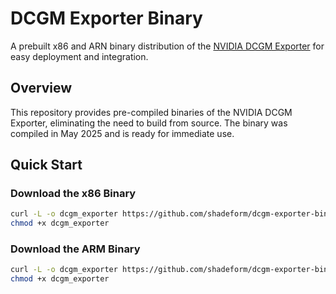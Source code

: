 # DCGM Exporter Binary

A prebuilt x86 and ARN binary distribution of the [NVIDIA DCGM Exporter](https://github.com/NVIDIA/dcgm-exporter) for easy deployment and integration.

## Overview

This repository provides pre-compiled binaries of the NVIDIA DCGM Exporter, eliminating the need to build from source. The binary was compiled in May 2025 and is ready for immediate use.

## Quick Start

### Download the x86 Binary

```bash
curl -L -o dcgm_exporter https://github.com/shadeform/dcgm-exporter-binary/releases/download/v0.1.0/dcgm-exporter
chmod +x dcgm_exporter
```

### Download the ARM Binary

```bash
curl -L -o dcgm_exporter https://github.com/shadeform/dcgm-exporter-binary/releases/download/v0.1.0/dcgm-exporter-arm
chmod +x dcgm_exporter
```